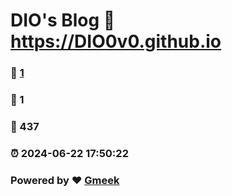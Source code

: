 # DIO's Blog :link: https://DIO0v0.github.io 
### :page_facing_up: [1](https://DIO0v0.github.io/tag.html) 
### :speech_balloon: 1 
### :hibiscus: 437 
### :alarm_clock: 2024-06-22 17:50:22 
### Powered by :heart: [Gmeek](https://github.com/Meekdai/Gmeek)
